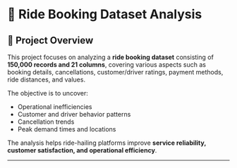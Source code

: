 # 🚖 Ride Booking Dataset Analysis

## 📌 Project Overview
This project focuses on analyzing a **ride booking dataset** consisting of **150,000 records and 21 columns**, covering various aspects such as booking details, cancellations, customer/driver ratings, payment methods, ride distances, and values.  

The objective is to uncover:
- Operational inefficiencies
- Customer and driver behavior patterns
- Cancellation trends
- Peak demand times and locations

The analysis helps ride-hailing platforms improve **service reliability, customer satisfaction, and operational efficiency**.

---
